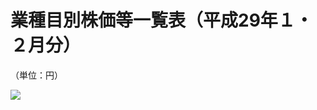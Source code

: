 # 業種目別株価等一覧表（平成29年１・２月分）

（単位：円）

![](https://www.nta.go.jp/tmp/0bf2703f-ef73-440c-9a02-09c1fb094b80/images/74b111c82cb0f54e3398eb1ac74dd7cb09a66c23929b5255fdc82a7e87503cab.jpg)